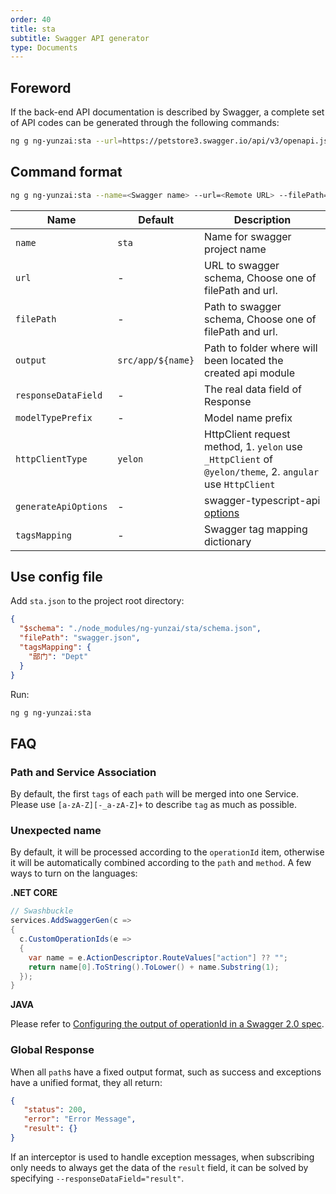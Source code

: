 ```yaml
---
order: 40
title: sta
subtitle: Swagger API generator
type: Documents
---
```


## Foreword

If the back-end API documentation is described by Swagger, a complete set of API codes can be generated through the following commands:

```bash
ng g ng-yunzai:sta --url=https://petstore3.swagger.io/api/v3/openapi.json 
```

## Command format

```bash
ng g ng-yunzai:sta --name=<Swagger name> --url=<Remote URL> --filePath=<Local Swagger.json> --output=<Path to folder>
```

| Name | Default | Description |
|------|---------|-------------|
| `name` | `sta` | Name for swagger project name |
| `url` | - | URL to swagger schema, Choose one of filePath and url. |
| `filePath` | - | Path to swagger schema, Choose one of filePath and url. |
| `output` | `src/app/${name}` | Path to folder where will been located the created api module |
| `responseDataField` | - | The real data field of Response |
| `modelTypePrefix` | - | Model name prefix |
| `httpClientType` | `yelon` | HttpClient request method, 1. `yelon` use `_HttpClient` of `@yelon/theme`, 2. `angular` use `HttpClient` |
| `generateApiOptions` | - | swagger-typescript-api [options](https://github.com/acacode/swagger-typescript-api#-usage) |
| `tagsMapping` | - | Swagger tag mapping dictionary |

## Use config file

Add `sta.json` to the project root directory:

````json
{
  "$schema": "./node_modules/ng-yunzai/sta/schema.json",
  "filePath": "swagger.json",
  "tagsMapping": {
    "部门": "Dept"
  }
}
````

Run:

```bash
ng g ng-yunzai:sta
````

## FAQ

### Path and Service Association

By default, the first `tags` of each `path` will be merged into one Service. Please use `[a-zA-Z][-_a-zA-Z]+` to describe `tag` as much as possible.

### Unexpected name

By default, it will be processed according to the `operationId` item, otherwise it will be automatically combined according to the `path` and `method`. A few ways to turn on the languages:

**.NET CORE**

```cs
// Swashbuckle
services.AddSwaggerGen(c =>
{
  c.CustomOperationIds(e =>
  {
    var name = e.ActionDescriptor.RouteValues["action"] ?? "";
    return name[0].ToString().ToLower() + name.Substring(1);
  });
}
```

**JAVA**

Please refer to [Configuring the output of operationId in a Swagger 2.0 spec](https://springfox.github.io/springfox/docs/snapshot/#configuring-the-output-of-operationid-in-a-swagger-2-0-spec).


### Global Response

When all `path`s have a fixed output format, such as success and exceptions have a unified format, they all return:

```json
{
   "status": 200,
   "error": "Error Message",
   "result": {}
}
```

If an interceptor is used to handle exception messages, when subscribing only needs to always get the data of the `result` field, it can be solved by specifying `--responseDataField="result"`.

